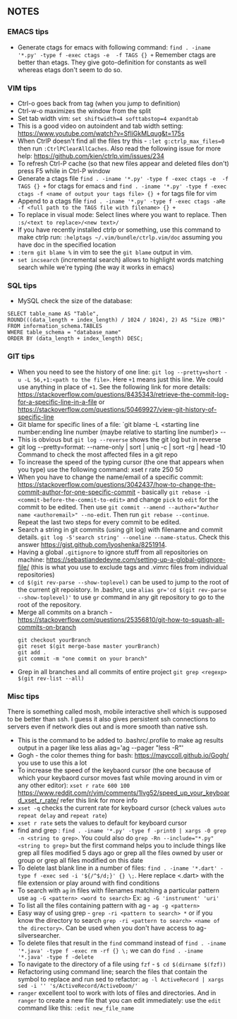 ## NOTES

### EMACS tips
- Generate ctags for emacs with following command:
`find . -iname '*.py' -type f -exec ctags -e  -f TAGS {} +`
Remember ctags are better than etags. They give goto-definition for constants as well whereas etags don't seem to do so.

### VIM tips
- Ctrl-o goes back from tag (when you jump to definition)
- Ctrl-w-o maximizes the window from the split
- Set tab width vim: `set shiftwidth=4 softtabstop=4 expandtab`
- This is a good video on autoindent and tab width setting: https://www.youtube.com/watch?v=SfIiGkMLqug&t=175s
- When CtrlP doesn't find all the files try this - `:let g:ctrlp_max_files=0` then run `:CtrlPClearAllCaches`. Also read the following issue for more help: https://github.com/kien/ctrlp.vim/issues/234
- To refresh Ctrl-P cache (so that new files appear and deleted files don't) press F5 while in Ctrl-P window
- Generate a ctags file `find . -iname '*.py' -type f -exec ctags -e  -f TAGS {} +` for ctags for emacs and  `find . -iname '*.py' -type f -exec ctags -f <name of output your tags file> {} +` for tags file for vim
- Append to a ctags file `find . -iname '*.py' -type f -exec ctags -aRe -f <full path to the TAGS file with filename> {} +`
- To replace in visual mode: Select lines where you want to replace. Then `:s/<text to replace>/<new text>/`
- If you have recently installed ctrlp or something, use this command to make ctrlp run: `:helptags ~/.vim/bundle/ctrlp.vim/doc` assuming you have doc in the specified location
- `:term git blame %` in vim to see the `git blame` output in vim.
- `set incsearch` (incremental search) allows to highlight words matching search while we're typing (the way it works in emacs)

### SQL tips
- MySQL check the size of the database: 
```
SELECT table_name AS "Table",
ROUND(((data_length + index_length) / 1024 / 1024), 2) AS "Size (MB)"
FROM information_schema.TABLES
WHERE table_schema = "database_name"
ORDER BY (data_length + index_length) DESC;
```

### GIT tips
- When you need to see the history of one line: `git log --pretty=short -u -L 56,+1:<path to the file>`. Here `+1` means just this line. We could use anything in place of `+1`. See the following link for more details: https://stackoverflow.com/questions/8435343/retrieve-the-commit-log-for-a-specific-line-in-a-file or https://stackoverflow.com/questions/50469927/view-git-history-of-specific-line
- Git blame for specific lines of a file: `git blame -L <starting line number:ending line number (maybe relative to starting line number)> -- <path to file>
- This is obvious but `git log --reverse` shows the git log but in reverse
- git log --pretty=format: --name-only | sort | uniq -c | sort -rg | head -10 Command to check the most affected files in a git repo
- To increase the speed of the typing cursor (the one that appears when you type) use the following command: xset r rate 250 50
- When you have to change the name/email of a specific commit: https://stackoverflow.com/questions/3042437/how-to-change-the-commit-author-for-one-specific-commit - basically `git rebase -i <commit-before-the-commit-to-edit>` and change `pick` to `edit` for the commit to be edited. Then use `git commit --amend --author="Author name <authoremail>" --no-edit`. Then run `git rebase --continue`. Repeat the last two steps for every commit to be edited.
- Search a string in git commits (using git log) with filename and commit details. `git log -S'search string' --oneline --name-status`. Check this answer https://gist.github.com/lyoshenka/8251914.
- Having a global `.gitignore` to ignore stuff from all repositories on machine: https://sebastiandedeyne.com/setting-up-a-global-gitignore-file/ (this is what you use to exclude tags and .vimrc files from individual repositories)
- `cd $(git rev-parse --show-toplevel)` can be used to jump to the root of the current git repoistory. In .bashrc, use `alias gr='cd $(git rev-parse --show-toplevel)'` to use `gr` command in any git repository to go to the root of the repository. 
- Merge all commits on a branch - https://stackoverflow.com/questions/25356810/git-how-to-squash-all-commits-on-branch
  ```
  git checkout yourBranch
  git reset $(git merge-base master yourBranch)
  git add .
  git commit -m "one commit on your branch"
  ```
- Grep in all branches and all commits of entire project `git grep <regexp> $(git rev-list --all)`

### Misc tips
There is something called mosh, mobile interactive shell which is supposed to be better than ssh.
I guess it also gives persistent ssh connections to servers even if network dies out and is more
smooth than native ssh.
- This is the command to be added to .bashrc/.profile to make ag results output in a pager like less
alias ag='ag --pager "less -R"'
- Gogh - the color themes thing for bash: https://mayccoll.github.io/Gogh/ you use to use this a lot
- To increase the speed of the keybaord cursor (the one because of which your keybaord cursor moves fast while moving around in vim or any other editor): `xset r rate 600 100` https://www.reddit.com/r/vim/comments/1lvg52/speed_up_your_keyboard_xset_r_rate/ refer this link for more info
- `xset -q` checks the current rate for keyboard cursor (check values `auto repeat delay` and `repeat rate`)
- `xset r rate` sets the values to default for keyboard cursor
- find and grep : `find . -iname '*.py' -type f -print0 | xargs -0 grep -n <string to grep>`. You could also do `grep -Rn --include="*.py" <string to grep>` but the first command helps you to include things like grep all files modified 5 days ago or grep all the files owned by user or group or grep all files modified on this date
- To delete last blank line in a number of files: `find . -iname '*.dart' -type f -exec sed -i '${/^$/d;}' {} \;`. Here replace <.dart> with the file extension or play around with find conditions
- To search with `ag` in files with filenames matching a particular pattern use `ag -G <pattern> <word to search>` Ex: `ag -G 'instrument' 'uri'`
- To list all the files containing pattern with ag - `ag -g <pattern>`
- Easy way of using grep - `grep -ri <pattern to search> *` or if you know the directory to search `grep -ri <pattern to search> <name of the directory>`. Can be used when you don't have access to ag-silversearcher.
- To delete files that result in the `find` command instead of `find . -iname '*.java' -type f -exec rm -rf {} \;` we can do `find . -iname '*.java' -type f -delete`
- To navigate to the directory of a file using `fzf` - `$ cd $(dirname $(fzf))`
- Refactoring using command line; search the files that contain the symbol to replace and run sed to refactor: `ag -l ActiveRecord | xargs sed -i '' 's/ActiveRecord/ActiveDoom/'`
- `ranger` excellent tool to work with lots of files and directories. And in `ranger` to create a new file that you can edit immediately: use the `edit` command like this: `:edit new_file_name`
